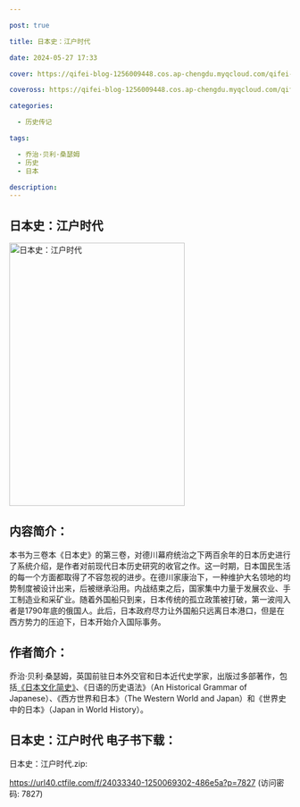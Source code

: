 ```yaml
---

post: true

title: 日本史：江户时代

date: 2024-05-27 17:33

cover: https://qifei-blog-1256009448.cos.ap-chengdu.myqcloud.com/qifei-blog/66113ddf68eb93571333f944.jpg

coveross: https://qifei-blog-1256009448.cos.ap-chengdu.myqcloud.com/qifei-blog/66113ddf68eb93571333f944.jpg

categories:

  - 历史传记

tags:

  - 乔治·贝利·桑瑟姆
  - 历史
  - 日本

description:
---
```


## 日本史：江户时代
<img alt="日本史：江户时代 " class="aligncenter loaded" data-was-processed="true" decoding="async" fetchpriority="high" height="471" src="https://qifei-blog-1256009448.cos.ap-chengdu.myqcloud.com/qifei-blog/66113ddf68eb93571333f944.jpg " style="cursor: zoom-in;" width="314"/>

## 内容简介：

本书为三卷本《日本史》的第三卷，对德川幕府统治之下两百余年的日本历史进行了系统介绍，是作者对前现代日本历史研究的收官之作。这一时期，日本国民生活的每一个方面都取得了不容忽视的进步。在德川家康治下，一种维护大名领地的均势制度被设计出来，后被继承沿用。内战结束之后，国家集中力量于发展农业、手工制造业和采矿业。随着外国船只到来，日本传统的孤立政策被打破，第一波闯入者是1790年底的俄国人。此后，日本政府尽力让外国船只远离日本港口，但是在西方势力的压迫下，日本开始介入国际事务。

## 作者简介：

乔治·贝利·桑瑟姆，英国前驻日本外交官和日本近代史学家，出版过多部著作，包括<a href="https://www.huibooks.com/7685.html">《日本文化简史》</a>、《日语的历史语法》（An Historical Grammar of Japanese）、《西方世界和日本》（The Western World and Japan）和《世界史中的日本》（Japan in World History）。

## 日本史：江户时代 电子书下载：
日本史：江户时代.zip: 

https://url40.ctfile.com/f/24033340-1250069302-486e5a?p=7827 (访问密码: 7827)
